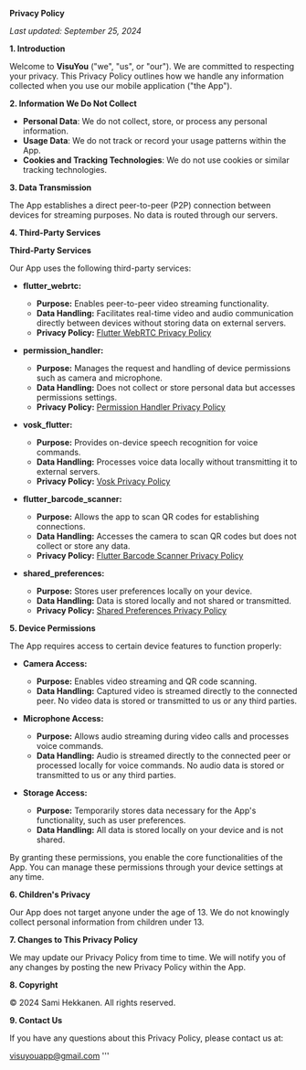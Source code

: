 **Privacy Policy**

_Last updated: September 25, 2024_

**1. Introduction**

Welcome to **VisuYou** ("we", "us", or "our"). We are committed to respecting your privacy. This Privacy Policy outlines how we handle any information collected when you use our mobile application ("the App").

**2. Information We Do Not Collect**

- **Personal Data**: We do not collect, store, or process any personal information.
- **Usage Data**: We do not track or record your usage patterns within the App.
- **Cookies and Tracking Technologies**: We do not use cookies or similar tracking technologies.

**3. Data Transmission**

The App establishes a direct peer-to-peer (P2P) connection between devices for streaming purposes. No data is routed through our servers.

**4. Third-Party Services**

**Third-Party Services**

Our App uses the following third-party services:

- **flutter_webrtc:**
  - **Purpose:** Enables peer-to-peer video streaming functionality.
  - **Data Handling:** Facilitates real-time video and audio communication directly between devices without storing data on external servers.
  - **Privacy Policy:** [Flutter WebRTC Privacy Policy](https://github.com/flutter-webrtc/flutter-webrtc#privacy-policy)

- **permission_handler:**
  - **Purpose:** Manages the request and handling of device permissions such as camera and microphone.
  - **Data Handling:** Does not collect or store personal data but accesses permissions settings.
  - **Privacy Policy:** [Permission Handler Privacy Policy](https://pub.dev/packages/permission_handler#privacy-policy)

- **vosk_flutter:**
  - **Purpose:** Provides on-device speech recognition for voice commands.
  - **Data Handling:** Processes voice data locally without transmitting it to external servers.
  - **Privacy Policy:** [Vosk Privacy Policy](https://alphacephei.com/vosk/)

- **flutter_barcode_scanner:**
  - **Purpose:** Allows the app to scan QR codes for establishing connections.
  - **Data Handling:** Accesses the camera to scan QR codes but does not collect or store any data.
  - **Privacy Policy:** [Flutter Barcode Scanner Privacy Policy](https://pub.dev/packages/flutter_barcode_scanner#privacy-policy)

- **shared_preferences:**
  - **Purpose:** Stores user preferences locally on your device.
  - **Data Handling:** Data is stored locally and not shared or transmitted.
  - **Privacy Policy:** [Shared Preferences Privacy Policy](https://pub.dev/packages/shared_preferences#privacy-policy)

**5. Device Permissions**

The App requires access to certain device features to function properly:

- **Camera Access:**
  - **Purpose:** Enables video streaming and QR code scanning.
  - **Data Handling:** Captured video is streamed directly to the connected peer. No video data is stored or transmitted to us or any third parties.
  
- **Microphone Access:**
  - **Purpose:** Allows audio streaming during video calls and processes voice commands.
  - **Data Handling:** Audio is streamed directly to the connected peer or processed locally for voice commands. No audio data is stored or transmitted to us or any third parties.

- **Storage Access:**
  - **Purpose:** Temporarily stores data necessary for the App's functionality, such as user preferences.
  - **Data Handling:** All data is stored locally on your device and is not shared.

By granting these permissions, you enable the core functionalities of the App. You can manage these permissions through your device settings at any time.


**6. Children's Privacy**

Our App does not target anyone under the age of 13. We do not knowingly collect personal information from children under 13.

**7. Changes to This Privacy Policy**

We may update our Privacy Policy from time to time. We will notify you of any changes by posting the new Privacy Policy within the App.

**8. Copyright**

© 2024 Sami Hekkanen. All rights reserved.

**9. Contact Us**

If you have any questions about this Privacy Policy, please contact us at:

visuyouapp@gmail.com
'''
